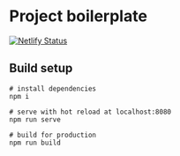 # Project boilerplate

[![Netlify Status](https://api.netlify.com/api/v1/badges/fe4d0754-4b10-41c3-9cc3-1f4532e10c10/deploy-status)](https://app.netlify.com/sites/greatmonkeyj/deploys)

## Build setup

``` cli
# install dependencies
npm i

# serve with hot reload at localhost:8080
npm run serve

# build for production
npm run build

```
